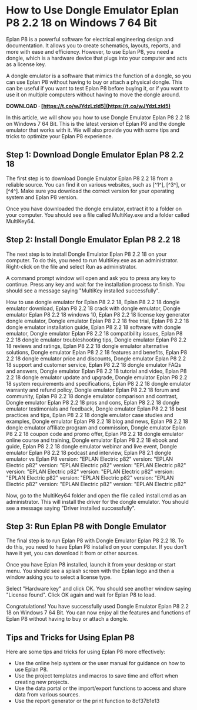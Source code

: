 # How to Use Dongle Emulator Eplan P8 2.2 18 on Windows 7 64 Bit
 
Eplan P8 is a powerful software for electrical engineering design and documentation. It allows you to create schematics, layouts, reports, and more with ease and efficiency. However, to use Eplan P8, you need a dongle, which is a hardware device that plugs into your computer and acts as a license key.
 
A dongle emulator is a software that mimics the function of a dongle, so you can use Eplan P8 without having to buy or attach a physical dongle. This can be useful if you want to test Eplan P8 before buying it, or if you want to use it on multiple computers without having to move the dongle around.
 
**DOWNLOAD · [https://t.co/wJYdzLzld5](https://t.co/wJYdzLzld5)**


 
In this article, we will show you how to use Dongle Emulator Eplan P8 2.2 18 on Windows 7 64 Bit. This is the latest version of Eplan P8 and the dongle emulator that works with it. We will also provide you with some tips and tricks to optimize your Eplan P8 experience.
 
## Step 1: Download Dongle Emulator Eplan P8 2.2 18
 
The first step is to download Dongle Emulator Eplan P8 2.2 18 from a reliable source. You can find it on various websites, such as [^1^], [^3^], or [^4^]. Make sure you download the correct version for your operating system and Eplan P8 version.
 
Once you have downloaded the dongle emulator, extract it to a folder on your computer. You should see a file called MultiKey.exe and a folder called MultiKey64.
 
## Step 2: Install Dongle Emulator Eplan P8 2.2 18
 
The next step is to install Dongle Emulator Eplan P8 2.2 18 on your computer. To do this, you need to run MultiKey.exe as an administrator. Right-click on the file and select Run as administrator.
 
A command prompt window will open and ask you to press any key to continue. Press any key and wait for the installation process to finish. You should see a message saying "MultiKey installed successfully".
 
How to use dongle emulator for Eplan P8 2.2 18,  Eplan P8 2.2 18 dongle emulator download,  Eplan P8 2.2 18 crack with dongle emulator,  Dongle emulator Eplan P8 2.2 18 windows 10,  Eplan P8 2.2 18 license key generator dongle emulator,  Dongle emulator Eplan P8 2.2 18 free trial,  Eplan P8 2.2 18 dongle emulator installation guide,  Eplan P8 2.2 18 software with dongle emulator,  Dongle emulator Eplan P8 2.2 18 compatibility issues,  Eplan P8 2.2 18 dongle emulator troubleshooting tips,  Dongle emulator Eplan P8 2.2 18 reviews and ratings,  Eplan P8 2.2 18 dongle emulator alternative solutions,  Dongle emulator Eplan P8 2.2 18 features and benefits,  Eplan P8 2.2 18 dongle emulator price and discounts,  Dongle emulator Eplan P8 2.2 18 support and customer service,  Eplan P8 2.2 18 dongle emulator FAQs and answers,  Dongle emulator Eplan P8 2.2 18 tutorial and video,  Eplan P8 2.2 18 dongle emulator update and upgrade,  Dongle emulator Eplan P8 2.2 18 system requirements and specifications,  Eplan P8 2.2 18 dongle emulator warranty and refund policy,  Dongle emulator Eplan P8 2.2 18 forum and community,  Eplan P8 2.2 18 dongle emulator comparison and contrast,  Dongle emulator Eplan P8 2.2 18 pros and cons,  Eplan P8 2.2 18 dongle emulator testimonials and feedback,  Dongle emulator Eplan P8 2.2 18 best practices and tips,  Eplan P8 2.2 18 dongle emulator case studies and examples,  Dongle emulator Eplan P8 2.2 18 blog and news,  Eplan P8 2.2 18 dongle emulator affiliate program and commission,  Dongle emulator Eplan P8 2.2 18 coupon code and promo offer,  Eplan P8 2.2 18 dongle emulator online course and training,  Dongle emulator Eplan P8 2.2 18 ebook and guide,  Eplan P8 2.2 18 dongle emulator webinar and live event,  Dongle emulator Eplan P8 2.2 18 podcast and interview,  Eplan P8 2.1 dongle emulator vs Eplan P8 version: "EPLAN Electric p82" version: "EPLAN Electric p82" version: "EPLAN Electric p82" version: "EPLAN Electric p82" version: "EPLAN Electric p82" version: "EPLAN Electric p82" version: "EPLAN Electric p82" version: "EPLAN Electric p82" version: "EPLAN Electric p82" version: "EPLAN Electric p82" version: "EPLAN Electric p82"
 
Now, go to the MultiKey64 folder and open the file called install.cmd as an administrator. This will install the driver for the dongle emulator. You should see a message saying "Driver installed successfully".
 
## Step 3: Run Eplan P8 with Dongle Emulator
 
The final step is to run Eplan P8 with Dongle Emulator Eplan P8 2.2 18. To do this, you need to have Eplan P8 installed on your computer. If you don't have it yet, you can download it from  or other sources.
 
Once you have Eplan P8 installed, launch it from your desktop or start menu. You should see a splash screen with the Eplan logo and then a window asking you to select a license type.
 
Select "Hardware key" and click OK. You should see another window saying "License found". Click OK again and wait for Eplan P8 to load.
 
Congratulations! You have successfully used Dongle Emulator Eplan P8 2.2 18 on Windows 7 64 Bit. You can now enjoy all the features and functions of Eplan P8 without having to buy or attach a dongle.
 
## Tips and Tricks for Using Eplan P8
 
Here are some tips and tricks for using Eplan P8 more effectively:
 
- Use the online help system or the user manual for guidance on how to use Eplan P8.
- Use the project templates and macros to save time and effort when creating new projects.
- Use the data portal or the import/export functions to access and share data from various sources.
- Use the report generator or the print function to 8cf37b1e13


